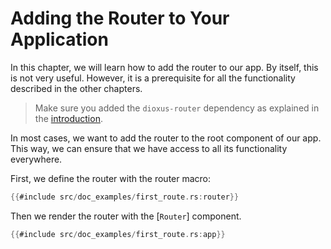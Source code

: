 # Adding the Router to Your Application

In this chapter, we will learn how to add the router to our app. By itself, this
is not very useful. However, it is a prerequisite for all the functionality
described in the other chapters.

> Make sure you added the `dioxus-router` dependency as explained in the
> [introduction](../index.md).

In most cases, we want to add the router to the root component of our app. This
way, we can ensure that we have access to all its functionality everywhere.

First, we define the router with the router macro:

```rust
{{#include src/doc_examples/first_route.rs:router}}
```

Then we render the router with the [`Router`] component.

```rust
{{#include src/doc_examples/first_route.rs:app}}
```
